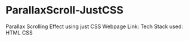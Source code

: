 # ParallaxScroll-JustCSS
Parallax Scrolling Effect using just CSS 
Webpage Link:
Tech Stack used:
HTML 
CSS 
